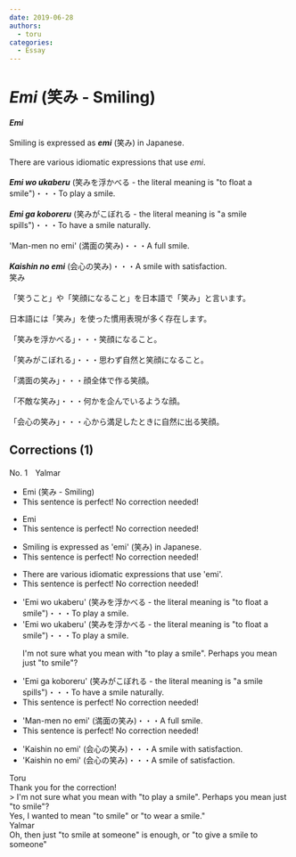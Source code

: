 ```yaml
---
date: 2019-06-28
authors:
  - toru
categories:
  - Essay
---
```


<h1 id="subject_show"><strong><em>Emi</strong></em> (笑み - Smiling)</h1>
<div class="date" hidden>Jun 28, 2019 11:51</div>
<div id="post"><div id="body_show_ori">
<strong><em>Emi</strong></em><br/><br/>Smiling is expressed as <strong><em>emi</em></strong> (笑み) in Japanese.<br/><br/>There are various idiomatic expressions that use <em>emi</em>.<br/><br/><strong><em>Emi wo ukaberu</em></strong> (笑みを浮かべる - the literal meaning is "to float a smile")・・・To play a smile.<br/><br/><strong><em>Emi ga koboreru</em></strong> (笑みがこぼれる - the literal meaning is "a smile spills")・・・To have a smile naturally. <br/><br/>'Man-men no emi' (満面の笑み)・・・A full smile.<br/><br/><strong><em>Kaishin no emi</em></strong> (会心の笑み)・・・A smile with satisfaction.
</div></div>

<!-- more -->

<div id="post_ja"><div id="body_show_mo">
笑み<br/><br/>「笑うこと」や「笑顔になること」を日本語で「笑み」と言います。<br/><br/>日本語には「笑み」を使った慣用表現が多く存在します。<br/><br/>「笑みを浮かべる」・・・笑顔になること。<br/><br/>「笑みがこぼれる」・・・思わず自然と笑顔になること。<br/><br/>「満面の笑み」・・・顔全体で作る笑顔。<br/><br/>「不敵な笑み」・・・何かを企んでいるような顔。<br/><br/>「会心の笑み」・・・心から満足したときに自然に出る笑顔。
</div></div>

## Corrections (1)
<div id="block"><div class="first_name"> No. 1　<span class="just_name">Yalmar</span></div><div id="block2">
<ul class="correction_field">
<li class="incorrect">Emi (笑み - Smiling)</li>
<li class="corrected perfect">This sentence is perfect! No correction needed!</li>
</ul>
<ul class="correction_field">
<li class="incorrect">Emi</li>
<li class="corrected perfect">This sentence is perfect! No correction needed!</li>
</ul>
<ul class="correction_field">
<li class="incorrect">Smiling is expressed as 'emi' (笑み) in Japanese.</li>
<li class="corrected perfect">This sentence is perfect! No correction needed!</li>
</ul>
<ul class="correction_field">
<li class="incorrect">There are various idiomatic expressions that use 'emi'.</li>
<li class="corrected perfect">This sentence is perfect! No correction needed!</li>
</ul>
<ul class="correction_field">
<li class="incorrect">'Emi wo ukaberu' (笑みを浮かべる - the literal meaning is "to float a smile")・・・To play a smile.</li>
<li class="corrected correct">
'Emi wo ukaberu' (笑みを浮かべる - the literal meaning is "to float a smile")・・・To play a smile.
<p class="correction_comment">I'm not sure what you mean with "to play a smile". Perhaps you mean just "to smile"?</p>
</li>
</ul>
<ul class="correction_field">
<li class="incorrect">'Emi ga koboreru' (笑みがこぼれる - the literal meaning is "a smile spills")・・・To have a smile naturally.</li>
<li class="corrected perfect">This sentence is perfect! No correction needed!</li>
</ul>
<ul class="correction_field">
<li class="incorrect">'Man-men no emi' (満面の笑み)・・・A full smile.</li>
<li class="corrected perfect">This sentence is perfect! No correction needed!</li>
</ul>
<ul class="correction_field">
<li class="incorrect">'Kaishin no emi' (会心の笑み)・・・A smile with satisfaction.</li>
<li class="corrected correct">
'Kaishin no emi' (会心の笑み)・・・A smile <span class="f_red">of</span> satisfaction.
</li>
</ul>
</div><div class="name"><span class="just_name">Toru</span><br>
Thank you for the correction!<br/>&gt; I'm not sure what you mean with "to play a smile". Perhaps you mean just "to smile"?<br/>Yes, I wanted to mean "to smile" or "to wear a smile."
</div>
<div class="name"><span class="just_name">Yalmar</span><br>
Oh, then just "to smile at someone" is enough, or "to give a smile to someone"
</div>
</div>
